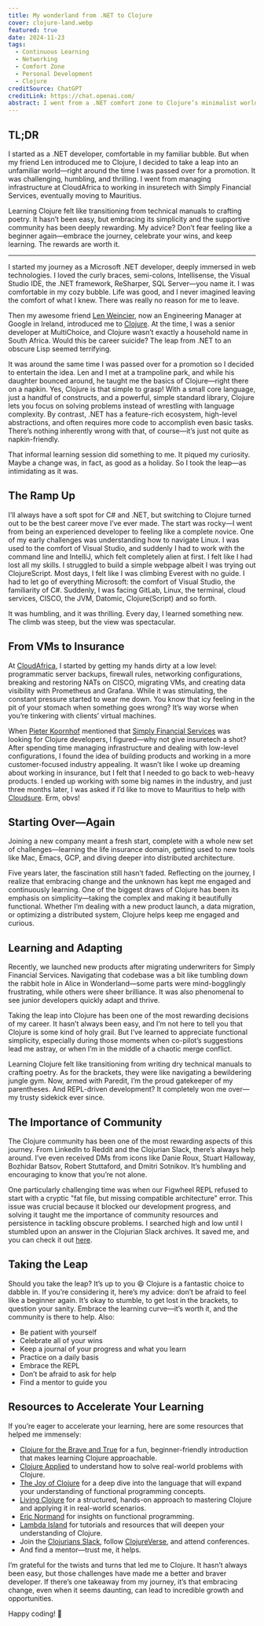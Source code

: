```yaml
---
title: My wonderland from .NET to Clojure
cover: clojure-land.webp
featured: true
date: 2024-11-23
tags:
  - Continuous Learning
  - Networking
  - Comfort Zone
  - Personal Development
  - Clojure
creditSource: ChatGPT
creditLink: https://chat.openai.com/
abstract: I went from a .NET comfort zone to Clojure’s minimalist world, embracing challenges and growth. It was humbling yet rewarding—proof that change leads to incredible opportunities.
---
```


## TL;DR

I started as a .NET developer, comfortable in my familiar bubble. But when my friend Len introduced me to Clojure, I decided to take a leap into an unfamiliar world—right around the time I was passed over for a promotion. It was challenging, humbling, and thrilling. I went from managing infrastructure at CloudAfrica to working in insuretech with Simply Financial Services, eventually moving to Mauritius.

Learning Clojure felt like transitioning from technical manuals to crafting poetry. It hasn’t been easy, but embracing its simplicity and the supportive community has been deeply rewarding. My advice? Don’t fear feeling like a beginner again—embrace the journey, celebrate your wins, and keep learning. The rewards are worth it.

---

I started my journey as a Microsoft .NET developer, deeply immersed in web technologies. I loved the curly braces, semi-colons, Intellisense, the Visual Studio IDE, the .NET framework, ReSharper, SQL Server—you name it. I was comfortable in my cozy bubble. Life was good, and I never imagined leaving the comfort of what I knew. There was really no reason for me to leave.

Then my awesome friend [Len Weincier](https://ie.linkedin.com/in/lenweincier), now an Engineering Manager at Google in Ireland, introduced me to [Clojure](https://clojure.org/). At the time, I was a senior developer at MultiChoice, and Clojure wasn’t exactly a household name in South Africa. Would this be career suicide? The leap from .NET to an obscure Lisp seemed terrifying.

It was around the same time I was passed over for a promotion so I decided to entertain the idea. Len and I met at a trampoline park, and while his daughter bounced around, he taught me the basics of Clojure—right there on a napkin. Yes, Clojure is that simple to grasp! With a small core language, just a handful of constructs, and a powerful, simple standard library, Clojure lets you focus on solving problems instead of wrestling with language complexity. By contrast, .NET has a feature-rich ecosystem, high-level abstractions, and often requires more code to accomplish even basic tasks. There’s nothing inherently wrong with that, of course—it’s just not quite as napkin-friendly.

That informal learning session did something to me. It piqued my curiosity. Maybe a change was, in fact, as good as a holiday. So I took the leap—as intimidating as it was.

## The Ramp Up

I’ll always have a soft spot for C# and .NET, but switching to Clojure turned out to be the best career move I’ve ever made. The start was rocky—I went from being an experienced developer to feeling like a complete novice. One of my early challenges was understanding how to navigate Linux. I was used to the comfort of Visual Studio, and suddenly I had to work with the command line and IntelliJ, which felt completely alien at first. I felt like I had lost all my skills. I struggled to build a simple webpage albeit I was trying out ClojureScript. Most days, I felt like I was climbing Everest with no guide. I had to let go of everything Microsoft: the comfort of Visual Studio, the familiarity of C#. Suddenly, I was facing GitLab, Linux, the terminal, cloud services, CISCO, the JVM, Datomic, Clojure(Script) and so forth.

It was humbling, and it was thrilling. Every day, I learned something new. The climb was steep, but the view was spectacular.

## From VMs to Insurance

At [CloudAfrica](https://www.cloudafrica.net/), I started by getting my hands dirty at a low level: programmatic server backups, firewall rules, networking configurations, breaking and restoring NATs on CISCO, migrating VMs, and creating data visibility with Prometheus and Grafana. While it was stimulating, the constant pressure started to wear me down. You know that icy feeling in the pit of your stomach when something goes wrong? It’s way worse when you’re tinkering with clients’ virtual machines.

When [Pieter Koornhof](https://www.linkedin.com/in/pieterkoornhof/) mentioned that [Simply Financial Services](https://simply.co.za/) was looking for Clojure developers, I figured—why not give insuretech a shot? After spending time managing infrastructure and dealing with low-level configurations, I found the idea of building products and working in a more customer-focused industry appealing. It wasn’t like I woke up dreaming about working in insurance, but I felt that I needed to go back to web-heavy products. I ended up working with some big names in the industry, and just three months later, I was asked if I’d like to move to Mauritius to help with [Cloudsure](https://cloudsure.mu). Erm, obvs!

## Starting Over—Again

Joining a new company meant a fresh start, complete with a whole new set of challenges—learning the life insurance domain, getting used to new tools like Mac, Emacs, GCP, and diving deeper into distributed architecture.

Five years later, the fascination still hasn’t faded. Reflecting on the journey, I realize that embracing change and the unknown has kept me engaged and continuously learning. One of the biggest draws of Clojure has been its emphasis on simplicity—taking the complex and making it beautifully functional. Whether I’m dealing with a new product launch, a data migration, or optimizing a distributed system, Clojure helps keep me engaged and curious.

## Learning and Adapting

Recently, we launched new products after migrating underwriters for Simply Financial Services. Navigating that codebase was a bit like tumbling down the rabbit hole in Alice in Wonderland—some parts were mind-bogglingly frustrating, while others were sheer brilliance. It was also phenomenal to see junior developers quickly adapt and thrive.

Taking the leap into Clojure has been one of the most rewarding decisions of my career. It hasn’t always been easy, and I’m not here to tell you that Clojure is some kind of holy grail. But I’ve learned to appreciate functional simplicity, especially during those moments when co-pilot’s suggestions lead me astray, or when I’m in the middle of a chaotic merge conflict.

Learning Clojure felt like transitioning from writing dry technical manuals to crafting poetry. As for the brackets, they were like navigating a bewildering jungle gym. Now, armed with Paredit, I’m the proud gatekeeper of my parentheses. And REPL-driven development? It completely won me over—my trusty sidekick ever since.

## The Importance of Community

The Clojure community has been one of the most rewarding aspects of this journey. From LinkedIn to Reddit and the Clojurian Slack, there’s always help around. I’ve even received DMs from icons like Danie Roux, Stuart Halloway, Bozhidar Batsov, Robert Stuttaford, and Dmitri Sotnikov. It’s humbling and encouraging to know that you’re not alone.

One particularly challenging time was when our Figwheel REPL refused to start with a cryptic "fat file, but missing compatible architecture" error. This issue was crucial because it blocked our development progress, and solving it taught me the importance of community resources and persistence in tackling obscure problems. I searched high and low until I stumbled upon an answer in the Clojurian Slack archives. It saved me, and you can check it out [here](https://clojurians.slack.com/archives/CALJ3BFLP/p1683719686069639?thread_ts=1683719055.164609&cid=CALJ3BFLP).

## Taking the Leap

Should you take the leap? It’s up to you :smile: Clojure is a fantastic choice to dabble in.
If you’re considering it, here’s my advice: don’t be afraid to feel like a beginner again. It’s okay to stumble, to get lost in the brackets, to question your sanity. Embrace the learning curve—it’s worth it, and the community is there to help. Also:

- Be patient with yourself
- Celebrate all of your wins
- Keep a journal of your progress and what you learn
- Practice on a daily basis
- Embrace the REPL
- Don’t be afraid to ask for help
- Find a mentor to guide you

## Resources to Accelerate Your Learning

If you’re eager to accelerate your learning, here are some resources that helped me immensely:

- [Clojure for the Brave and True](https://www.braveclojure.com/) for a fun, beginner-friendly introduction that makes learning Clojure approachable.
- [Clojure Applied](https://pragprog.com/titles/vmclojeco/clojure-applied/) to understand how to solve real-world problems with Clojure.
- [The Joy of Clojure](https://www.manning.com/books/the-joy-of-clojure) for a deep dive into the language that will expand your understanding of functional programming concepts.
- [Living Clojure](https://www.oreilly.com/library/view/living-clojure/9781491909263/) for a structured, hands-on approach to mastering Clojure and applying it in real-world scenarios.
- [Eric Normand](https://ericnormand.me) for insights on functional programming.
- [Lambda Island](https://lambdaisland.com/) for tutorials and resources that will deepen your understanding of Clojure.
- Join the [Clojurians Slack](https://clojurians.slack.com/), follow [ClojureVerse](https://clojureverse.org/), and attend conferences.
- And find a mentor—trust me, it helps.

I’m grateful for the twists and turns that led me to Clojure. It hasn’t always been easy, but those challenges have made me a better and braver developer. If there’s one takeaway from my journey, it’s that embracing change, even when it seems daunting, can lead to incredible growth and opportunities.

Happy coding! 🚀
